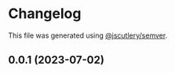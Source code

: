 # Changelog

This file was generated using [@jscutlery/semver](https://github.com/jscutlery/semver).

## 0.0.1 (2023-07-02)
